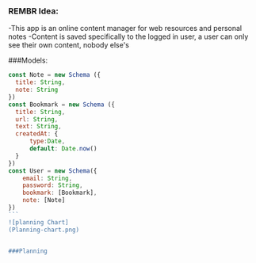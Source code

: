 ### REMBR Idea:

-This app is an online content manager for web resources and personal notes
-Content is saved specifically to the logged in user, a user can only see their own content, nobody else's

###Models:

````javascript
const Note = new Schema ({
  title: String,
  note: String
})
const Bookmark = new Schema ({
  title: String,
  url: String,
  text: String,
  createdAt: {
      type:Date,
      default: Date.now()
  }
})
const User = new Schema({
    email: String,
    password: String,
    bookmark: [Bookmark],
    note: [Note]
})
```
![planning Chart]
(Planning-chart.png)


###Planning